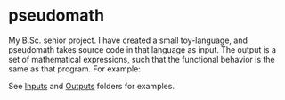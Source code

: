 # pseudomath

My B.Sc. senior project. I have created a small toy-language, and pseudomath takes source code in that language as input. The output is a set of mathematical expressions, such that the functional behavior is the same as that program. For example:

See [Inputs](./Inputs) and [Outputs](./Outputs) folders for examples.
